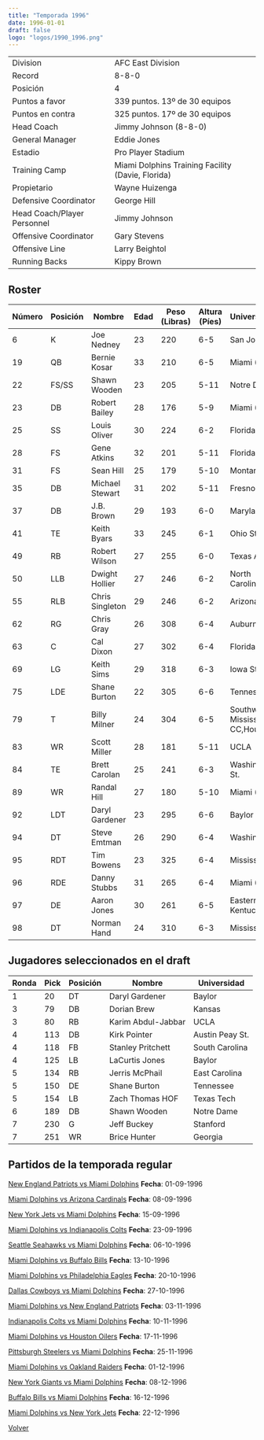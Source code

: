 ```yaml
---
title: "Temporada 1996"
date: 1996-01-01
draft: false
logo: "logos/1990_1996.png"
---
```


|                      |                      |
|-------------------------|---------------------------|
| Division               | AFC East Division            |
| Record                 | 8-8-0              |
| Posición               | 4            |
| Puntos a favor         | 339 puntos. 13º de 30 equipos           |
| Puntos en contra       | 325 puntos. 17º de 30 equipos       |
| Head Coach             | Jimmy Johnson (8-8-0)               |
| General Manager        | Eddie Jones      |
| Estadio                | Pro Player Stadium             |
| Training Camp          | Miami Dolphins Training Facility (Davie, Florida)        |
| Propietario | Wayne Huizenga |
| Defensive Coordinator | George Hill |
| Head Coach/Player Personnel | Jimmy Johnson |
| Offensive Coordinator | Gary Stevens |
| Offensive Line | Larry Beightol |
| Running Backs | Kippy Brown |


## Roster

| Número | Posición | Nombre           | Edad | Peso (Libras) | Altura (Píes) | Universidad          |
|--------|----------|------------------|------|---------------|---------------|----------------------|
| 6 | K | Joe Nedney | 23 | 220 | 6-5 | San Jose St. |
| 19 | QB | Bernie Kosar | 33 | 210 | 6-5 | Miami (FL) |
| 22 | FS/SS | Shawn Wooden | 23 | 205 | 5-11 | Notre Dame |
| 23 | DB | Robert Bailey | 28 | 176 | 5-9 | Miami (FL) |
| 25 | SS | Louis Oliver | 30 | 224 | 6-2 | Florida |
| 28 | FS | Gene Atkins | 32 | 201 | 5-11 | Florida A&M |
| 31 | FS | Sean Hill | 25 | 179 | 5-10 | Montana St. |
| 35 | DB | Michael Stewart | 31 | 202 | 5-11 | Fresno St. |
| 37 | DB | J.B. Brown | 29 | 193 | 6-0 | Maryland |
| 41 | TE | Keith Byars | 33 | 245 | 6-1 | Ohio St. |
| 49 | RB | Robert Wilson | 27 | 255 | 6-0 | Texas A&M |
| 50 | LLB | Dwight Hollier | 27 | 246 | 6-2 | North Carolina |
| 55 | RLB | Chris Singleton | 29 | 246 | 6-2 | Arizona |
| 62 | RG | Chris Gray | 26 | 308 | 6-4 | Auburn |
| 63 | C | Cal Dixon | 27 | 302 | 6-4 | Florida |
| 69 | LG | Keith Sims | 29 | 318 | 6-3 | Iowa St. |
| 75 | LDE | Shane Burton | 22 | 305 | 6-6 | Tennessee |
| 79 | T | Billy Milner | 24 | 304 | 6-5 | Southwest Mississippi CC,Houston |
| 83 | WR | Scott Miller | 28 | 181 | 5-11 | UCLA |
| 84 | TE | Brett Carolan | 25 | 241 | 6-3 | Washington St. |
| 89 | WR | Randal Hill | 27 | 180 | 5-10 | Miami (FL) |
| 92 | LDT | Daryl Gardener | 23 | 295 | 6-6 | Baylor |
| 94 | DT | Steve Emtman | 26 | 290 | 6-4 | Washington |
| 95 | RDT | Tim Bowens | 23 | 325 | 6-4 | Mississippi |
| 96 | RDE | Danny Stubbs | 31 | 265 | 6-4 | Miami (FL) |
| 97 | DE | Aaron Jones | 30 | 261 | 6-5 | Eastern Kentucky |
| 98 | DT | Norman Hand | 24 | 310 | 6-3 | Mississippi |


## Jugadores seleccionados en el draft

| Ronda | Pick | Posición | Nombre           | Universidad          |
|-------|------|----------|------------------|----------------------|
| 1 | 20 | DT | Daryl Gardener | Baylor |
| 3 | 79 | DB | Dorian Brew | Kansas |
| 3 | 80 | RB | Karim Abdul-Jabbar | UCLA |
| 4 | 113 | DB | Kirk Pointer | Austin Peay St. |
| 4 | 118 | FB | Stanley Pritchett | South Carolina |
| 4 | 125 | LB | LaCurtis Jones | Baylor |
| 5 | 134 | RB | Jerris McPhail | East Carolina |
| 5 | 150 | DE | Shane Burton | Tennessee |
| 5 | 154 | LB | Zach Thomas HOF | Texas Tech |
| 6 | 189 | DB | Shawn Wooden | Notre Dame |
| 7 | 230 | G | Jeff Buckey | Stanford |
| 7 | 251 | WR | Brice Hunter | Georgia |


## Partidos de la temporada regular

[New England Patriots vs Miami Dolphins](/historia/partidos/ne-mia-19960901) **Fecha**: 01-09-1996

[Miami Dolphins vs Arizona Cardinals](/historia/partidos/mia-ari-19960908) **Fecha**: 08-09-1996

[New York Jets vs Miami Dolphins](/historia/partidos/nyj-mia-19960915) **Fecha**: 15-09-1996

[Miami Dolphins vs Indianapolis Colts](/historia/partidos/mia-ind-19960923) **Fecha**: 23-09-1996

[Seattle Seahawks vs Miami Dolphins](/historia/partidos/sea-mia-19961006) **Fecha**: 06-10-1996

[Miami Dolphins vs Buffalo Bills](/historia/partidos/mia-buf-19961013) **Fecha**: 13-10-1996

[Miami Dolphins vs Philadelphia Eagles](/historia/partidos/mia-phi-19961020) **Fecha**: 20-10-1996

[Dallas Cowboys vs Miami Dolphins](/historia/partidos/dal-mia-19961027) **Fecha**: 27-10-1996

[Miami Dolphins vs New England Patriots](/historia/partidos/mia-ne-19961103) **Fecha**: 03-11-1996

[Indianapolis Colts vs Miami Dolphins](/historia/partidos/ind-mia-19961110) **Fecha**: 10-11-1996

[Miami Dolphins vs Houston Oilers](/historia/partidos/mia-hou-19961117) **Fecha**: 17-11-1996

[Pittsburgh Steelers vs Miami Dolphins](/historia/partidos/pit-mia-19961125) **Fecha**: 25-11-1996

[Miami Dolphins vs Oakland Raiders](/historia/partidos/mia-oak-19961201) **Fecha**: 01-12-1996

[New York Giants vs Miami Dolphins](/historia/partidos/nyg-mia-19961208) **Fecha**: 08-12-1996

[Buffalo Bills vs Miami Dolphins](/historia/partidos/buf-mia-19961216) **Fecha**: 16-12-1996

[Miami Dolphins vs New York Jets](/historia/partidos/mia-nyj-19961222) **Fecha**: 22-12-1996





[Volver](/historia)